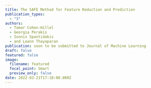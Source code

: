 ```yaml
---
title: The SAFE Method for Feature Reduction and Prediction
publication_types:
  - "3"
authors:
  - Tamar Cohen-Hillel
  - Georgia Perakis
  - Ionnis Spantidakis
  - and Leann Thayaparan
publication: soon to be submitted to Journal of Machine Learning
draft: false
featured: false
image:
  filename: featured
  focal_point: Smart
  preview_only: false
date: 2022-03-21T17:18:00.000Z
---
```

